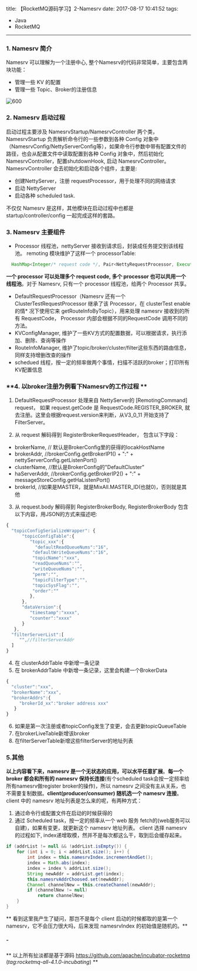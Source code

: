 title: 【RocketMQ源码学习】2-Namesrv
date: 2017-08-17 10:41:52
tags:
- Java
- RocketMQ
---
### **1. Namesrv 简介**
Namesrv 可以理解为一个注册中心, 整个Namesrv的代码非常简单，主要包含两块功能：
* 管理一些 KV 的配置
* 管理一些 Topic、Broker的注册信息
<!--more-->

![600](/images/【RocketMQ源码学习】2-Namesrv_1.png)

### **2. Namesrv 启动过程**
启动过程主要涉及 NamesrvStartup/NamesrvController 两个类， NamesrvStartup 负责解析命令行的一些参数到各种 Config 对象中（NamesrvConfig/NettyServerConfig等），如果命令行参数中带有配置文件的路径，也会从配置文件中读取配置到各种 Config 对象中，然后初始化 NamesrvController，配置shutdownHook, 启动  NamesrvController。 NamesrvController 会去初始化和启动各个组件，主要是:
* 创建NettyServer，注册 requestProcessor，用于处理不同的网络请求
* 启动 NettyServer
* 启动各种 scheduled task.

不仅仅 Namesrv 是这样，其他模块在启动过程中也都是 startup/controller/config 一起完成这样的套路。


### **3. Namesrv 主要组件**
* Processor 线程池，nettyServer 接收到请求后，封装成任务提交到该线程池。
remoting 模块维护了这样一个 processorTable:
```java
  HashMap<Integer/* request code */, Pair<NettyRequestProcessor, ExecutorService>> processorTable
```
**一个 processor 可以处理多个 request code, 多个 processor 也可以共用一个线程池**。对于 Namesrv, 只有一个 processor 线程池，给两个 Processor 共享。

* DefaultRequestProcessor（Namesrv 还有一个 ClusterTestRequestProcessor 继承了该 Processor，在 clusterTest enable的情* 况下使用它来 getRouteInfoByTopic），用来处理 namesrv 接收到的所有 RequestCode， Processor 内部会根据不同的RequestCode 调用不同的方法。
* KVConfigManager, 维护了一些KV方式的配置数据，可以根据请求，执行添加、删除、查询等操作
* RouteInfoManager, 维护了topic/broker/cluster/filter这些东西的路由信息，同样支持增删改查的操作
* schedued 线程，按一定的频率做两个事情，扫描不活跃的broker；打印所有KV配置信息

### **4. 以broker注册为例看下Namesrv的工作过程 **
1. DefaultRequestProcessor 处理来自 NettyServer的 [RemotingCommand] request， 如果 request.getCode 是 RequestCode.REGISTER_BROKER, 就去注册。这里会根据request.version来判断，从V3_0_11 开始支持了FilterServer。

2. 从 request 解码得到 RegisterBrokerRequestHeader， 包含以下字段：
  * brokerName, // 默认是BrokerConfig里的获得的locakHostName
  * brokerAddr, //brokerConfig.getBrokerIP1() + ":" + nettyServerConfig.getListenPort()
  * clusterName, //默认是BrokerConfig的"DefaultCluster"
  * haServerAddr, //brokerConfig.getBrokerIP2() + ":" + messageStoreConfig.getHaListenPort()
  * brokerId, //如果是MASTER，就是MixAll.MASTER_ID(也就0)，否则就是其他

3. 从 request.body 解码得到 RegisterBrokerBody, RegisterBrokerBody 包含以下内容，用JSON的方式来描述吧:
```js
{
  "topicConfigSerializeWrapper": {
      "topicConfigTable":{
         "topic_xxx":{
           "defaultReadQueueNums":"16",
          "defaultWriteQueueNums":"16",
          "topicName":"xxx",
          "readQueueNums":"",
          "writeQueueNums":"",
          "perm":"",
          "topicFilterType":"",
          "topicSysFlag":"",
          "order":""
         },
      },
      "dataVersion":{
         "timestamp":"xxxx",
         "counter":"xxxx"
      }
   },
  "filterServerList":[
     "",//filterServerAddr
  ]
}
```

4. 在 clusterAddrTable 中新增一条记录
5. 在 brokerAddrTable 中新增一条记录，这里会构建一个BrokerData
```js
{
  "cluster":"xxx",
  "brokerName":"xxx",
  "brokerAddrs":{
     "brokerId_xx":"broker address xxx"
   }
}
```
6. 如果是第一次注册或者topicConfig发生了变更，会去更新topicQueueTable
7. 在brokerLiveTable新增该broker
8. 在filterServerTable新增这些filterServer的地址列表

### **5.其他**
**以上内容看下来，namesrv 是一个无状态的应用，可以水平任意扩展**。**每一个 broker 都会和所有的 namesrv 保持长连接**(有个scheduled task会按一定频率给所有namesrv做register broker的操作)，所以 namesrv 之间没有主从关系，也不需要复制数据。**client(producer/consumer) 随机选一个 namesrv 连接**。client 中的 namesrv 地址列表是怎么来的呢，有两种方式：
1. 通过命令行或配置文件在启动的时候获得的
2. 通过 Scheduled task，按一定的频率从一个 web 服务 fetch的(web服务可以自建)，如果有变更，就更新这个 namesrv 地址列表。
client 选择 namesrv的过程如下, index递增取模，然并不是每次都这么干，取到后会缓存起来。
```java
if (addrList != null && !addrList.isEmpty()) {
    for (int i = 0; i < addrList.size(); i++) {
        int index = this.namesrvIndex.incrementAndGet();
        index = Math.abs(index);
        index = index % addrList.size();
        String newAddr = addrList.get(index);
        this.namesrvAddrChoosed.set(newAddr);
        Channel channelNew = this.createChannel(newAddr);
        if (channelNew != null)
            return channelNew;
    }
}
```
** 看到这里我产生了疑问，那岂不是每个 client 启动的时候都取的是第一个 namesrv，它不会压力很大吗，后来发现 namesrvIndex 的初始值是随机的。**


##### -
** 以上所有扯淡都是基于源码 https://github.com/apache/incubator-rocketmq (*tag:rocketmq-all-4.1.0-incubating*)  **

<style>
img[title="300"] {
  width:300px;
  width:300px;
  display: block;
}
img[title="600"] {
  width:700px;
  height:600px;
  display: block;
}
</style>

